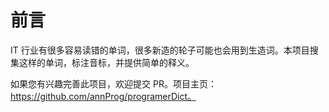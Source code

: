 # 前言
IT 行业有很多容易读错的单词，很多新造的轮子可能也会用到生造词。本项目搜集这样的单词，标注音标，并提供简单的释义。

如果您有兴趣完善此项目，欢迎提交 PR。项目主页： https://github.com/annProg/programerDict。